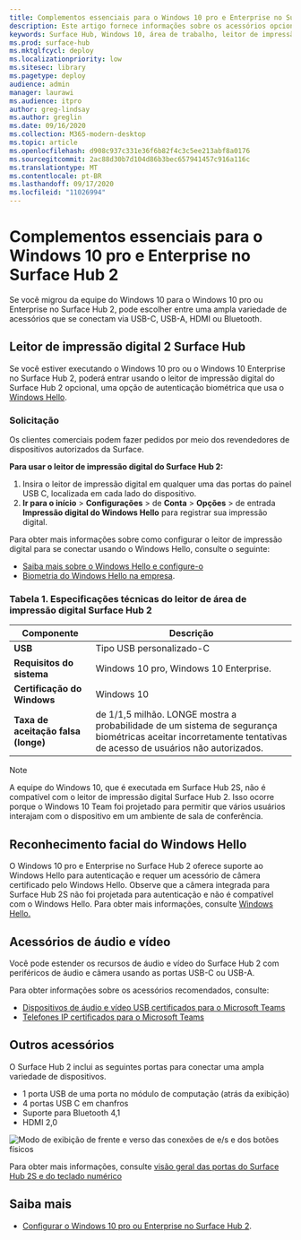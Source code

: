 ```yaml
---
title: Complementos essenciais para o Windows 10 pro e Enterprise no Surface Hub 2
description: Este artigo fornece informações sobre os acessórios opcionais que você pode usar com o Windows 10 pro ou Enterprise no Surface Hub 2.
keywords: Surface Hub, Windows 10, área de trabalho, leitor de impressão digital, Windows Hello
ms.prod: surface-hub
ms.mktglfcycl: deploy
ms.localizationpriority: low
ms.sitesec: library
ms.pagetype: deploy
audience: admin
manager: laurawi
ms.audience: itpro
author: greg-lindsay
ms.author: greglin
ms.date: 09/16/2020
ms.collection: M365-modern-desktop
ms.topic: article
ms.openlocfilehash: d908c937c331e36f6b82f4c3c5ee213abf8a0176
ms.sourcegitcommit: 2ac88d30b7d104d86b3bec657941457c916a116c
ms.translationtype: MT
ms.contentlocale: pt-BR
ms.lasthandoff: 09/17/2020
ms.locfileid: "11026994"
---
```

# Complementos essenciais para o Windows 10 pro e Enterprise no Surface Hub 2

Se você migrou da equipe do Windows 10 para o Windows 10 pro ou Enterprise no Surface Hub 2, pode escolher entre uma ampla variedade de acessórios que se conectam via USB-C, USB-A, HDMI ou Bluetooth. 

## Leitor de impressão digital 2 Surface Hub

Se você estiver executando o Windows 10 pro ou o Windows 10 Enterprise no Surface Hub 2, poderá entrar usando o leitor de impressão digital do Surface Hub 2 opcional, uma opção de autenticação biométrica que usa o [Windows Hello](https://docs.microsoft.com/windows-hardware/design/device-experiences/windows-hello).

### Solicitação

Os clientes comerciais podem fazer pedidos por meio dos revendedores de dispositivos autorizados da Surface.

**Para usar o leitor de impressão digital do Surface Hub 2:**

1. Insira o leitor de impressão digital em qualquer uma das portas do painel USB C, localizada em cada lado do dispositivo.
2. **Ir para o início**  >  **Configurações**  >  de **Conta**  >  **Opções**  >  de entrada **Impressão digital do Windows Hello** para registrar sua impressão digital.

Para obter mais informações sobre como configurar o leitor de impressão digital para se conectar usando o Windows Hello, consulte o seguinte:

- [Saiba mais sobre o Windows Hello e configure-o](https://support.microsoft.com/help/4028017/windows-learn-about-windows-hello-and-set-it-up)
- [Biometria do Windows Hello na empresa](https://docs.microsoft.com/windows/security/identity-protection/hello-for-business/hello-biometrics-in-enterprise).

  
### Tabela 1. Especificações técnicas do leitor de área de impressão digital Surface Hub 2


| Componente                       | Descrição                                                                                                                          |
| ------------------------------- | ------------------------------------------------------------------------------------------------------------------------------------ |
| **USB**                         | Tipo USB personalizado-C                                                                                                           |
| **Requisitos do sistema**          | Windows 10 pro, Windows 10 Enterprise.                                                                                               |
| **Certificação do Windows**       | Windows 10                                                                                                                           |
| **Taxa de aceitação falsa (longe)** | de 1/1,5 milhão. LONGE mostra a probabilidade de um sistema de segurança biométricas aceitar incorretamente tentativas de acesso de usuários não autorizados. |


> [!NOTE]
> A equipe do Windows 10, que é executada em Surface Hub 2S, não é compatível com o leitor de impressão digital Surface Hub 2. Isso ocorre porque o Windows 10 Team foi projetado para permitir que vários usuários interajam com o dispositivo em um ambiente de sala de conferência. 
 
## Reconhecimento facial do Windows Hello

O Windows 10 pro e Enterprise no Surface Hub 2 oferece suporte ao Windows Hello para autenticação e requer um acessório de câmera certificado pelo Windows Hello. Observe que a câmera integrada para Surface Hub 2S não foi projetada para autenticação e não é compatível com o Windows Hello. Para obter mais informações, consulte [Windows Hello.](https://docs.microsoft.com/windows-hardware/design/device-experiences/windows-hello)


## Acessórios de áudio e vídeo

Você pode estender os recursos de áudio e vídeo do Surface Hub 2 com periféricos de áudio e câmera usando as portas USB-C ou USB-A.

Para obter informações sobre os acessórios recomendados, consulte:

- [Dispositivos de áudio e vídeo USB certificados para o Microsoft Teams](https://docs.microsoft.com/microsoftteams/devices/usb-devices)
- [Telefones IP certificados para o Microsoft Teams](https://docs.microsoft.com/microsoftteams/devices/teams-ip-phones)



## Outros acessórios
O Surface Hub 2 inclui as seguintes portas para conectar uma ampla variedade de dispositivos. 

- 1 porta USB de uma porta no módulo de computação (atrás da exibição)
- 4 portas USB C em chanfros
- Suporte para Bluetooth 4,1
- HDMI 2,0

 ![Modo de exibição de frente e verso das conexões de e/s e dos botões físicos](images/hub2s-schematic.png)

Para obter mais informações, consulte [visão geral das portas do Surface Hub 2S e do teclado numérico](surface-hub-2s-port-keypad-overview.md)


## Saiba mais

- [Configurar o Windows 10 pro ou Enterprise no Surface Hub 2](surface-hub-2-post-install.md).
